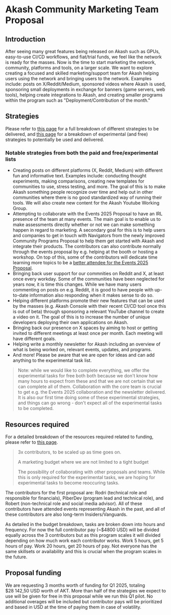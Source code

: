 # Akash Community Marketing Team Proposal

## Introduction

After seeing many great features being released on Akash such as GPUs, easy-to-use CI/CD workflows, and fiat/trial funds, we feel like the network is ready for the masses. Now is the time to start marketing the network, community, platforms and tools, on a larger scale. We want to explore creating a focused and skilled marketing/support team for Akash helping users using the network and bringing users to the network. Examples include: posts on X/Reddit/Medium, sponsored videos where Akash is used, sponsoring small deployments in exchange for banners (game servers, web tools), helping create integrations to Akash, and creating smaller programs within the program such as "Deployment/Contribution of the month." 

## Strategies

Please refer to [this page](https://docs.google.com/spreadsheets/d/1wXMM8lB4j2E-k48Nds_xE1Och46uPzIInCUY4wTww3U/edit?gid=961413619#gid=961413619) for a full breakdown of different strategies to be delivered, and [this page](https://docs.google.com/spreadsheets/d/1wXMM8lB4j2E-k48Nds_xE1Och46uPzIInCUY4wTww3U/edit?gid=1606194421#gid=1606194421) for a breakdown of experimental (and free) strategies to potentially be used and delivered.

### Notable strategies from both the paid and free/experimental lists

- Creating posts on different platforms (X, Reddit, Medium) with different fun and informative text. Examples include: conducting thought experiments, making comparisons, creating new templates for communities to use, stress testing, and more. The goal of this is to make Akash something people recognize over time and help out in other communities where there is no good standardized way of running their tools. We will also create new content for the Akash Youtube Working Group.
- Attempting to collaborate with the Events 2025 Proposal to have an IRL presence of the team at many events. The main goal is to enable us to make assessments directly whether or not we can make something happen in regard to marketing. A secondary goal for this is to help users and companies to get in touch with Navigators from the newly improved Community Programs Proposal to help them get started with Akash and integrate their products. The contributors can also contribute normally through the events proposal by e.g. helping at the booth or hosting a workshop. On top of this, some of the contributors will dedicate time learning more topics to be a [better attendee for the Events 2025 Proposal](https://docs.google.com/spreadsheets/d/1DBXUhNsf8qxIYD-NtuLeGXhmQ-WTOdcCfdyvXgaGGV0/edit?gid=580542914#gid=580542914&range=B26:E29).
- Bringing back user support for our commnities on Reddit and X, at least once every workday. Some of the communities have been neglected for years now, it is time this changes. While we have many users commenting on posts on e.g. Reddit, it is good to have people with up-to-date information also responding when it makes sense to do so.
- Helping different platforms promote their new features that can be used by the masses (e.g. Akash Console with their recent CI/CD tool once this is out of beta) through sponsoring a relevant YouTube channel to create a video on it. The goal of this is to increase the number of unique developers deploying their own applications on Akash.
- Bringing back our presence on X spaces by aiming to host or getting invited to different meetings at least once per month. Each meeting will have different goals.
- Helping write a monthly newsletter for Akash including an overview of what is being worked on, relevant events, updates, and programs.
- And more! Please be aware that we are open for ideas and can add anything to the experimental task list.

> Note: while we would like to complete everything, we offer the experimental tasks for free both both because we don't know how many hours to expect from these and that we are not certain that we can complete all of them. Collaboration with the core team is crucial to get e.g. the Events 2025 collaboration and the newsletter delivered. It is also our first time doing some of these experimental strategies, and things can go wrong - don't expect all of the experimental tasks to be completed.

## Resources required

For a detailed breakdown of the resources required related to funding, please refer to [this page](https://docs.google.com/spreadsheets/d/1wXMM8lB4j2E-k48Nds_xE1Och46uPzIInCUY4wTww3U/edit?usp=sharing).

> 3x contributors, to be scaled up as time goes on.
> 
> A marketing budget where we are not limited to a tight budget
>
> The possibility of collaborating with other proposals and teams. While this is only required for the experimental tasks, we are hoping for experimental tasks to become reoccuring tasks.

The contributors for the first proposal are: Rodri (technical role and responsible for financials), PiberDev (program lead and technical role), and Robert (non-technical role and social media advisor). All of these contributors have attended events representing Akash in the past, and all of these contributors are also long-term Insiders/Vanguards.

As detailed in the budget breakdown, tasks are broken down into hours and frequency. For now the full contributor pay (~$4800 USD) will be divided equally across the 3 contributors but as this program scales it will divided depending on how much work each contributor works. Work 5 hours, get 5 hours of pay. Work 20 hours, get 20 hours of pay. Not everyone has the same skillsets or availability and this is crucial when the program scales in the future.

## Proposal funding

We are requesting 3 months worth of funding for Q1 2025, totaling $28 142,50 USD worth of AKT. More than half of the strategies we expect to use will be given for free in this proposal while we run this Q1 pilot. No additional overages will be included but contributor pays will be prioritized and based in USD at the time of paying them in case of volatility.
